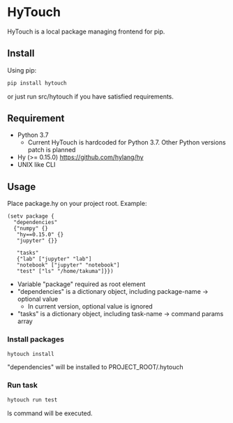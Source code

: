 # HyTouch

HyTouch is a local package managing frontend for pip.

## Install

Using pip:

```bash
pip install hytouch
```

or just run src/hytouch if you have satisfied requirements.

## Requirement

- Python 3.7
  - Current HyTouch is hardcoded for Python 3.7. Other Python versions patch is planned
- Hy (>= 0.15.0) https://github.com/hylang/hy
- UNIX like CLI

## Usage

Place package.hy on your project root. Example:

```hy
(setv package {
  "dependencies"
  {"numpy" {}
   "hy==0.15.0" {}
   "jupyter" {}}

   "tasks"
   {"lab" ["jupyter" "lab"]
   "notebook" ["jupyter" "notebook"]
   "test" ["ls" "/home/takuma"]}})
```

- Variable "package" required as root element
- "dependencies" is a dictionary object, including package-name -> optional value
  - In current version, optional value is ignored
- "tasks" is a dictionary object, including task-name -> command params array

### Install packages

```bash
hytouch install
```

"dependencies" will be installed to PROJECT_ROOT/.hytouch

### Run task

```bash
hytouch run test
```

ls command will be executed.
